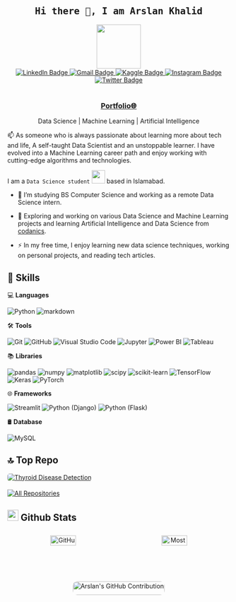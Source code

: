 <!-- ### Hi there 👋 -->

<!--
**iamarslankhalid/iamarslankhalid** is a ✨ _special_ ✨ repository because its `README.md` (this file) appears on your GitHub profile.

Here are some ideas to get you started:

- 🔭 I’m currently working on ...
- 🌱 I’m currently learning ...
- 👯 I’m looking to collaborate on ...
- 🤔 I’m looking for help with ...
- 💬 Ask me about ...
- 📫 How to reach me: ...
- 😄 Pronouns: ...
- ⚡ Fun fact: ...
-->
<!-- 📝 ***Feel free to contact me. I am always here ...*** <img src="https://media.giphy.com/media/WUlplcMpOCEmTGBtBW/giphy.gif" width="30">  [![Github](https://img.shields.io/github/followers/iamarslankhalid?label=Follow%20Me&style=social)](https://github.com/iamarslankhalid)
<br>
<br>
[![Linkedin](https://img.shields.io/badge/LinkedIn-Arslan%20Khalid-blue?logo=Linkedin&logoColor=blue&labelColor=black)](https://www.linkedin.com/in/iamarslankhalid/)
[![Mail](https://img.shields.io/badge/Gmail-marslankhalid0300@gmail.com-red?logo=Gmail&logoColor=red&labelColor=black)](mailto:marslankhalid0300@gmail.com)
<br> -->

<h2 align='center'><samp><strong>Hi there 👋, I am Arslan Khalid</strong></samp></h2>

<div id="header" align="center">
  <img src="https://media.giphy.com/media/M9gbBd9nbDrOTu1Mqx/giphy.gif" width="100"/>
  <div id="badges">
    <a href="https://www.linkedin.com/in/iamarslankhalid/">
      <img src="https://img.shields.io/badge/LinkedIn-0077B5?style=for-the-badge&logo=linkedin&logoColor=white" alt="LinkedIn Badge"/>
    </a>
    <a href="mailto:iarslankhalidd@gmail.com">
  <img src="https://img.shields.io/badge/Gmail-red?style=for-the-badge&logo=gmail&logoColor=white" alt="Gmail Badge"/>
  </a>
      <a href="https://Kaggle.com/iamarslankhalid">
      <img src="https://img.shields.io/badge/Kaggle-20beff?style=for-the-badge&logo=kaggle&logoColor=white" alt="Kaggle Badge"/>
    </a>
    <a href="https://www.instagram.com/_arslan.khalid/">
      <img src="https://img.shields.io/badge/Instagram-fe4164?style=for-the-badge&logo=instagram&logoColor=white" alt="Instagram Badge"/>
    </a>
    <a href="https://twitter.com/iamarslankhalid">
      <img src="https://img.shields.io/badge/Twitter-1DA1F2?style=for-the-badge&logo=x&logoColor=white" alt="Twitter Badge"/>
    </a>
  </div>
  </br>
  <img src="https://komarev.com/ghpvc/?username=iamarslankhalid&style=flat-square&color=blue" alt=""/>
  </div>

<h3 align='center'><strong><a href="https://www.linkedin.com/in/iamarslankhalid/" target="_blank">Portfolio🌐</a></strong></h3>
<p align='center'>Data Science | Machine Learning | Artificial Intelligence</p>

<p align='left'> 📫 As someone who is always passionate about learning more about tech and life, A self-taught Data Scientist and an unstoppable learner. I have evolved into a Machine Learning career path and enjoy working with cutting-edge algorithms and technologies.</p>

I am a `Data Science student` <img src="https://media.giphy.com/media/WUlplcMpOCEmTGBtBW/giphy.gif" width="30"> based in Islamabad.
- :telescope: I’m studying BS Computer Science and working as a remote Data Science intern.

- :seedling: Exploring and working on various Data Science and Machine Learning projects and learning Artificial Intelligence and Data Science from [codanics](https://codanics.com/).

- :zap: In my free time, I enjoy learning new data science techniques, working on personal projects, and reading tech articles.

## 🚀 Skills

💻 **Languages**<br>

![Python](https://img.shields.io/badge/-Python-000000?style=flat&logo=python&logoColor=white&labelColor=3776AB)
![markdown](https://img.shields.io/badge/-markdown-000000?style=flat&logo=markdown&logoColor=white&labelColor=000000)
<!-- ![R](https://img.shields.io/badge/-R-000000?style=flat&logo=R&logoColor=white&labelColor=276DC3) -->

🛠️ **Tools** <br>

![Git](https://img.shields.io/badge/-Git-000000?style=flat&logo=git&logoColor=F05032&labelColor=ffffff)
![GitHub](https://img.shields.io/badge/-GitHub-000000?style=flat&logo=github&logoColor=000000&labelColor=ffffff)
![Visual Studio Code](https://img.shields.io/badge/-VSCode-000000?style=flat&logo=visual-studio-code&labelColor=007ACC)
![Jupyter](https://img.shields.io/badge/-Jupyter-000000?style=flat&logo=jupyter&logoColor=white&labelColor=FFC012)
![Power BI](https://img.shields.io/badge/-Power%20BI-000000?style=flat&logo=powerbi&logoColor=white&labelColor=F2C811)
![Tableau](https://img.shields.io/badge/-Tableau-000000?style=flat&logo=tableau&logoColor=white&labelColor=E97627)

📚 **Libraries** <br>

![pandas](https://img.shields.io/badge/-pandas-000000?style=flat&logo=pandas&logoColor=white&labelColor=150458)
![numpy](https://img.shields.io/badge/-numpy-000000?style=flat&logo=numpy&logoColor=white&labelColor=013243)
![matplotlib](https://img.shields.io/badge/-matplotlib-000000?style=flat&logo=matplotlib&logoColor=white&labelColor=11557C)
![scipy](https://img.shields.io/badge/-scipy-000000?style=flat&logo=scipy&logoColor=white&labelColor=8CAAE6)
![scikit-learn](https://img.shields.io/badge/-scikit--learn-000000?style=flat&logo=scikit-learn&logoColor=white&labelColor=F7931E)
![TensorFlow](https://img.shields.io/badge/-TensorFlow-000000?style=flat&logo=tensorflow&logoColor=white&labelColor=FF6F00)
![Keras](https://img.shields.io/badge/-Keras-000000?style=flat&logo=Keras&logoColor=white&labelColor=FF0000)
![PyTorch](https://img.shields.io/badge/-PyTorch-000000?style=flat&logo=pytorch&logoColor=white&labelColor=EE4C2C)

🌐 **Frameworks** <br>

![Streamlit](https://img.shields.io/badge/-Streamlit-000000?style=flat&logo=streamlit&logoColor=white&labelColor=FF4B4B)
![Python (Django)](https://img.shields.io/badge/-Python%20(Django)-000000?style=flat&logo=django&logoColor=white&labelColor=092E20)
![Python (Flask)](https://img.shields.io/badge/-Python%20(Flask)-000000?style=flat&logo=flask&logoColor=white&labelColor=000000)

🛢 **Database** <br>

![MySQL](https://img.shields.io/badge/-MySQL-000000?style=flat&logo=mysql&labelColor=ffffff)

## 🔝 **Top Repo**

<a href="https://github.com/iamarslankhalid/thyroid_disease_detection">
    <img style="border-radius: 5px; margin-bottom: 5px;" src="https://github-readme-stats.vercel.app/api/pin/?username=iamarslankhalid&repo=thyroid_disease_detection" alt="Thyroid Disease Detection" />
</a>

<p align="left">
  <a href="https://github.com/iamarslankhalid?tab=repositories" target="_blank"><img alt="All Repositories" title="All Repositories" src="https://img.shields.io/badge/-All%20Repos-2962FF?style=for-the-badge&logo=koding&logoColor=white"/></a>
</p>

<!-- --- -->

<!--✅  **GitHub Extra Pins**

[![ReadMe Card](https://github-readme-stats.vercel.app/api/pin/?username=ahmad-sawalqeh&repo=my_resume)](https://github.com/ahmad-sawalqeh/my_resume)-->

## <img src='https://media1.giphy.com/media/du3J3cXyzhj75IOgvA/giphy.gif?cid=ecf05e47x2g034i9pzwtzzsd3xgg2w9nr94t4tflbbgo3008&rid=giphy.gif' width='25' /> **Github Stats**

<div style="display: flex; flex-wrap: wrap; justify-content: space-around; text-align: center;">
    <div style="flex: 1; min-width: 45%; margin: 10px;">
        <img style="border-radius: 10px; margin-bottom: 5px; width: 50%; height: auto;" alt="GitHub Contribution Stats" src="https://github-contribution-stats.vercel.app/api/?username=iamarslankhalid" />
    </div>
    <div style="flex: 1; min-width: 45%; margin: 10px;">
        <img style="border-radius: 10px; margin-bottom: 5px; width: 50%; height: auto;" alt="Most Used Languages" src="https://github-readme-stats.vercel.app/api/top-langs/?username=iamarslankhalid&layout=compact" />
    </div>

<div style="display: flex; flex-wrap: wrap; justify-content: center; gap: 20px; text-align: center;">
    <div style="flex: 1; min-width: 48%;">
        <a href="https://github.com/iamarslankhalid">
            <img src="https://github-profile-summary-cards.vercel.app/api/cards/profile-details?username=iamarslankhalid&theme=default" alt="Arslan's GitHub Contribution" style="border-radius: 10px; margin-bottom: 5px; width: 100%; height: auto;" />
        </a>

<!-- <div style="display: flex; justify-content: space-between;">
 <div style="flex: 1; margin-right: 10px;">
        <img style="border-radius: 10px; margin-bottom: 5px; width: 40%; height: auto;" alt="GitHub Contribution Stats" src="https://github-contribution-stats.vercel.app/api/?username=iamarslankhalid" />
<div style="flex: 1; margin-right: 10px;">
        <img style="border-radius: 10px; margin-bottom: 5px; width: 50%; height: auto;" alt="Most Used Languages" src="https://github-readme-stats.vercel.app/api/top-langs/?username=iamarslankhalid&layout=compact" />
    
<!-- </div> -->
<!-- --- -->

<!-- <div id="header" align="center">
  <img src="https://media.giphy.com/media/M9gbBd9nbDrOTu1Mqx/giphy.gif" width="100"/>
  <div id="badges">
    <a href="https://www.linkedin.com/in/iamarslankhalid/">
      <img src="https://img.shields.io/badge/LinkedIn-0077B5?style=for-the-badge&logo=linkedin&logoColor=white" alt="LinkedIn Badge"/>
    </a>
    <a href="https://www.instagram.com/_arslan.khalid/">
      <img src="https://img.shields.io/badge/Instagram-fe4164?style=for-the-badge&logo=instagram&logoColor=white" alt="Instagram Badge"/>
    </a>
    <a href="https://Kaggle.com/iamarslankhalid">
      <img src="https://img.shields.io/badge/Kaggle-20beff?style=for-the-badge&logo=kaggle&logoColor=white" alt="Kaggle Badge"/>
    </a>
    <a href="https://twitter.com/iamarslankhalid">
      <img src="https://img.shields.io/badge/Twitter-1DA1F2?style=for-the-badge&logo=x&logoColor=white" alt="Twitter Badge"/>
    </a>
  </div>
  </br>
  <img src="https://komarev.com/ghpvc/?username=iamarslankhalid&style=flat-square&color=blue" alt=""/>
  </div>
  <h1>
    hey there
    <img src="https://media.giphy.com/media/hvRJCLFzcasrR4ia7z/giphy.gif" width="30px"/>
  </h1>
</div>
<div align="center">
  <img src="https://media.giphy.com/media/dWesBcTLavkZuG35MI/giphy.gif" width="600" height="300"/>
</div> -->

<!-- --- -->

<!-- ### About Me :
I am a `Data Science student` <img src="https://media.giphy.com/media/WUlplcMpOCEmTGBtBW/giphy.gif" width="30"> based in Islamabad.
- :telescope: I’m studying BS Computer Science and working as a remote Data Science intern.

- :seedling: Exploring and working on various Data Science and Machine Learning projects and learning Artificial Intelligence and Data Science from [codanics](https://codanics.com/).



- :zap: In my free time, I enjoy learning new data science techniques, working on personal projects, and reading tech articles.

- :mailbox: How to reach me: 

[![GitHub](https://img.shields.io/badge/GitHub-Profile-blue?style=for-the-badge&logo=github)](https://github.com/iamarslankhalid) 
[![Kaggle](https://img.shields.io/badge/Kaggle-Profile-blue?style=for-the-badge&logo=kaggle)](https://www.kaggle.com/iamarslankhalid) 
[![LinkedIn](https://img.shields.io/badge/LinkedIn-Profile-blue?style=for-the-badge&logo=linkedin)](https://www.linkedin.com/in/iamarslankhalid)  
[![Twitter/X](https://img.shields.io/badge/Twitter-Profile-blue?style=for-the-badge&logo=twitter)](https://twitter.com/iamarslankhalid) 
[![Instagram](https://img.shields.io/badge/Instagram-Profile-blue?style=for-the-badge&logo=instagram)](https://www.instagram.com/_arslan.khalid) 
[![Email](https://img.shields.io/badge/Email-Contact%20Me-red?style=for-the-badge&logo=email)](mailto:marslankhalid0300@gmail.com) -->

<!-- --- -->

<!-- ### 💻 Languages and Tools

<p align="center">
      <img src="https://www.vectorlogo.zone/logos/python/python-icon.svg" alt="python" width="55" height="55"/>
      <img src="https://www.vectorlogo.zone/logos/git-scm/git-scm-icon.svg" alt="git" width="55" height="55"/>
      <img src="https://www.vectorlogo.zone/logos/github/github-icon.svg" alt="github" width="55" height="55"/>
      <img src="https://www.vectorlogo.zone/logos/visualstudio_code/visualstudio_code-icon.svg" alt="vscode" width="55" height="55"/>
      <img src="https://www.vectorlogo.zone/logos/jupyter/jupyter-icon.svg" alt="jupyter" width="55" height="55"/>
      <img src="https://www.vectorlogo.zone/logos/markdown-here/markdown-here-icon.svg" alt="markdown" width="55" height="55"/>
      <img src="https://www.vectorlogo.zone/logos/mysql/mysql-icon.svg" alt="mysql" width="55" height="55"/>
      <img src="https://www.vectorlogo.zone/logos/microsoft_powerbi/microsoft_powerbi-icon.svg" alt="powerbi" width="55" height="55"/>
</p> -->

<!-- ![Git](https://img.shields.io/badge/-Git-000000?style=flat&logo=git&logoColor=F05032&labelColor=ffffff)
![GitHub](https://img.shields.io/badge/-GitHub-000000?style=flat&logo=github&logoColor=000000&labelColor=ffffff)
![Visual Studio Code](https://img.shields.io/badge/-VSCode-000000?style=flat&logo=visual-studio-code&labelColor=007ACC)
![Python](https://img.shields.io/badge/-Python-000000?style=flat&logo=python&logoColor=white&labelColor=3776AB)
![markdown](https://img.shields.io/badge/-markdown-000000?style=flat&logo=markdown&logoColor=white&labelColor=000000)
![Jupyter](https://img.shields.io/badge/-Jupyter-000000?style=flat&logo=jupyter&logoColor=white&labelColor=FFC012)
![MySQL](https://img.shields.io/badge/-MySQL-000000?style=flat&logo=mysql&labelColor=ffffff)
![Power BI](https://img.shields.io/badge/-Power%20BI-000000?style=flat&logo=powerbi&logoColor=white&labelColor=F2C811)
![Tableau](https://img.shields.io/badge/-Tableau-000000?style=flat&logo=tableau&logoColor=white&labelColor=E97627) -->

<!-- ### 📚 Working on

![pandas](https://img.shields.io/badge/-pandas-000000?style=flat&logo=pandas&logoColor=white&labelColor=150458)
![numpy](https://img.shields.io/badge/-numpy-000000?style=flat&logo=numpy&logoColor=white&labelColor=013243)
![matplotlib](https://img.shields.io/badge/-matplotlib-000000?style=flat&logo=matplotlib&logoColor=white&labelColor=11557C)
![scipy](https://img.shields.io/badge/-scipy-000000?style=flat&logo=scipy&logoColor=white&labelColor=8CAAE6)
![scikit-learn](https://img.shields.io/badge/-scikit--learn-000000?style=flat&logo=scikit-learn&logoColor=white&labelColor=F7931E)
![TensorFlow](https://img.shields.io/badge/-TensorFlow-000000?style=flat&logo=tensorflow&logoColor=white&labelColor=FF6F00)
![Keras](https://img.shields.io/badge/-Keras-000000?style=flat&logo=Keras&logoColor=white&labelColor=FF0000)
![PyTorch](https://img.shields.io/badge/-PyTorch-000000?style=flat&logo=pytorch&logoColor=white&labelColor=EE4C2C)
![Streamlit](https://img.shields.io/badge/-Streamlit-000000?style=flat&logo=streamlit&logoColor=white&labelColor=FF4B4B)
![Python (Django)](https://img.shields.io/badge/-Python%20(Django)-000000?style=flat&logo=django&logoColor=white&labelColor=092E20)
![Python (Flask)](https://img.shields.io/badge/-Python%20(Flask)-000000?style=flat&logo=flask&logoColor=white&labelColor=000000) -->

<!-- --- -->

<!-- ### <img src='https://media1.giphy.com/media/du3J3cXyzhj75IOgvA/giphy.gif?cid=ecf05e47x2g034i9pzwtzzsd3xgg2w9nr94t4tflbbgo3008&rid=giphy.gif' width='25' /> Github Stats

<div style="display: flex; justify-content: space-between;">
 <div style="flex: 1; margin-right: 10px;">
        <img style="border-radius: 10px; margin-bottom: 5px; width: 50%; height: auto;" alt="GitHub Contribution Stats" src="https://github-contribution-stats.vercel.app/api/?username=iamarslankhalid" />
        <img style="border-radius: 10px; margin-bottom: 5px; width: 50%; height: auto;" alt="GitHub Contribution Stats" src="https://github-readme-streak-stats.herokuapp.com/?user=iamarslankhalid" />
        <img style="border-radius: 10px; margin-bottom: 5px; width: 50%; height: auto;" alt="GitHub Contribution Stats" src="https://github-readme-stats.vercel.app/api/top-langs/?username=iamarslankhalid&layout=compact&theme=default" />

### 📶 Contribution Graph
<div style="flex: 1; margin-right: 10px;">
        <img style="border-radius: 10px; margin-bottom: 5px; width: 100%; height: auto;" alt="GitHub Contribution Stats" src="https://ghchart.rshah.org/iamarslankhalid" />
</div>

### 🔝 Top Contributed Repo
<div style="flex: 1; margin-right: 10px;">
        <img style="border-radius: 10px; margin-bottom: 5px; width: 80%; height: auto;" alt="GitHub Contribution Stats" src="https://github-contributor-stats.vercel.app/api?username=iamarslankhalid&limit=5&theme=default&combine_all_yearly_contributions=true" />
</div> -->

<!-- --- -->
